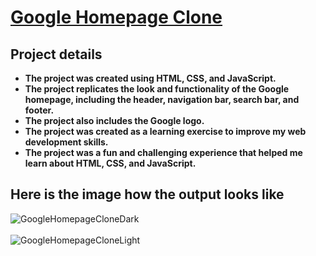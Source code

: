 # [__Google Homepage Clone__](https://divyakumar31.github.io/googlehomeclone/)


## __Project details__

-  __The project was created using HTML, CSS, and JavaScript.__
-  __The project replicates the look and functionality of the Google homepage, including the header, navigation bar, search bar, and footer.__
-  __The project also includes the Google logo.__
-  __The project was created as a learning exercise to improve my web development skills.__
-  __The project was a fun and challenging experience that helped me learn about HTML, CSS, and JavaScript.__


## Here is the image how the output looks like


![GoogleHomepageCloneDark](https://github.com/divyakumar31/googlehomeclone/assets/121997327/54f82603-64ca-4631-908f-d1af527b0eac)
<br><br>
![GoogleHomepageCloneLight](https://github.com/divyakumar31/googlehomeclone/assets/121997327/faafd28a-3637-4311-bf61-cf05705f6618)
